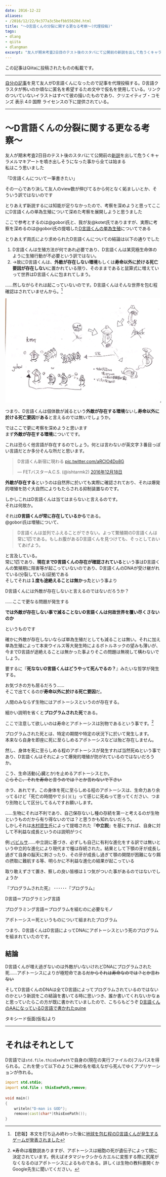 ```yaml
---
date: 2016-12-22
aliases:
- /2016/12/22/9c377a3c5befbb55620d.html
title: "〜D言語くんの分裂に関する更なる考察〜(代理投稿)"
tags:
- dlang
- qiita
- dlangman
excerpt: "友人が期末考査2日目のテスト後のスタバにて公開前の新説を出して危うくキャラメルマキアートを噴き出しそうになった事から全ては始まる"
---
```

この記事はQiitaに投稿されたものの転載です。

---
[自分の記事](http://qiita.com/kotet/items/b2bb34b3a139ceeb519e)を見て友人がD言語くんになったので記事を代理投稿する。D言語クラスタが怖いのか頑なに匿名を希望するため文中で仮名を使用している。リンクのついていないイラストはすべて彼の描いたものであり、クリエイティブ・コモンズ 表示 4.0 国際 ライセンスの下に提供されている。

---

# 〜D言語くんの分裂に関する更なる考察〜

友人が期末考査2日目のテスト後のスタバにて公開前の[新説](http://qiita.com/kotet/items/b2bb34b3a139ceeb519e)を出して危うくキャラメルマキアートを噴き出しそうになった事から全ては始まる  
私はこう思いました

「D言語くんについて一筆書きたい」

その一心であり決して友人のview数が伸びてるから何となく妬ましいとか、そういう訳ではないのです

とりあえず新説するには知能が足りなかったので、考察を深めようと思ってここにD言語くんの単為生殖について深めた考察を展開しようと思うました

ここで参考とするのは@gobori氏と、我が友@kotet氏でありますが、実際に考察を深めるのは@gobori氏の提唱した[D言語くんの単為生殖](http://qiita.com/gobori/items/821e6d8219033c4f68a8)についてである

とりあえず両氏により求められたD言語くんについての結論は以下の通りでした

1. D言語くんは生殖方法が何であれ必要であり、D言語くんは某究極生命体のように生殖行動が不必要という訳ではない。
2. →故にD言語くんは、**外敵が存在しない環境**もしくは**寿命以外に於ける死亡要因が存在しない**に置かれている限り、そのままであると鼠算式に増えていって世界はD言語くんに包まれてしまう。

……然しながらそれは起こっていないのです。D言語くんはそんな世界を包む程確認はされていませんから。[^1]

![243948.jpg](/assets/qiita/0/57768/23da1987-2f40-cb0e-edbe-8c44fbdc8d07.jpeg)


つまり、D言語くんは個体数が減るという**外敵が存在する環境**ないし**寿命以外に於ける死亡要因**が**ある**と言えるのでは無いでしょうか。

ではここで更に考察を深めようと思います  
まず**外敵が存在する環境**についてです。


これは恐らく他言語が存在するのでしょう。何とは言わないが英文字３番目っぽい言語だとか多分そんな所だと思います。

<blockquote class="twitter-tweet" data-lang="ja"><p lang="ja" dir="ltr">D言語くん新宿に現わる <a href="https://t.co/aRCIO4Do8G">pic.twitter.com/aRCIO4Do8G</a></p>&mdash; FETバスターA.C.S. (@ishtarmk2) <a href="https://twitter.com/ishtarmk2/status/810364509491601408">2016年12月18日</a></blockquote>

**外敵が存在する**というのは自然界に於いても実際に確認されており、それは爆発的増殖を防ぐ大自然によりもたらされる抑制装置なのです。

しかしこれはD言語くんは当てはまらないと言えるのです。  
それは何故か。

それは**D言語くんが常に存在しているから**である。  
@gobori氏は増殖について、

> D言語くんは並列でふえることができない。よって繁殖期のD言語くんは常に1匹である。もしお腹があるD言語くんを見つけても、そっとしておいてあげよう。

と言及している。  
常に1匹であり、**現在までD言語くんの存在が確認されている**という事はD言語くんの繁殖期に阻害等が起こっていないのであり、D言語くんのDNAが受け継がれている(分裂している)証拠である  
そしてそれは**１度も途絶えることは無かった**という事より

D言語くんには外敵が存在しないと言えるのではないだろうか？

……ここで更なる問題が発生する

**では外敵が存在しない事で減ることないD言語くんは何故世界を覆い尽くさないのか**

というものです

確かに外敵が存在しないならば単為生殖だとしても減ることは無い。それに加え単為生殖によって本来ウイルス等大発生時によるボトルネックの望みも薄いが、今までD言語が途絶えることは無かった事よりそこの問題は無視して構わないでしょう。

要するに『**死なないD言語くんはどうやって死んでるの？**』みたいな哲学が発生する。

お気づきの方も居るだろう……  
そこで出てくるのが**寿命以外に於ける死亡要因**だ。

人間のみならず生物にはアポトーシスというのが存在する。

細かい説明を省くと**プログラムされた死**である。

ここで注意して欲しいのは寿命とアポトーシスは別物であるという事です。[^2]

プログラムされた死とは、特定の期間や特定の状況下に於いて発生します。  
本来なら自身を即座に死に至らしめるアポトーシスなどは殆ど存在しません。

然し、身体を死に至らしめる程のアポトーシスが発生すれば当然死ぬという事であり、D言語くんはそれによって爆発的増殖が防がれているのではないだろうか。

こう、生命活動(心臓とか)を止めるアポトーシスとか。  
~~こらそこ、それを寿命と言うのでは？とか言わないで下さい~~

ホラ、あれです。この身体を死に至らしめる程のアポトーシスは、生命力あり余ってるけど「死亡の時間やで彡( )( )」って感じに死ぬって思ってください、つまり別物として区分してるんですお願いします。


……生物にそれは不利であり、自己保存ないし種の存続を第一と考えるのが生物というものだから有り得ないのでは？と思うかも知れないだろう。  
しかしそれは[木村資生](https://ja.wikipedia.org/wiki/%E6%9C%A8%E6%9D%91%E8%B3%87%E7%94%9F)氏によって提唱された『**中立説**』を基にすれば、自身に対して不利益な成長というのは説明がつく

例:[バビルサ](https://ja.wikipedia.org/wiki/%E3%83%90%E3%83%93%E3%83%AB%E3%82%B5)……中立説に基づき、必ずしも自己に有利な進化をする訳では無いという中立的な進化により現代まで種は存続された。結果として下顎の牙が成長し過ぎて自身の脳天に刺さったり、その牙が成長し過ぎて顎の開閉が困難になり餌の摂取に難航する等、明らかに不利益な進化の結果が起こっている


取り敢えずさて置き、察しの良い皆様は１つ気がついた事があるのではないでしょうか

『プログラムされた死』
･･････『プログラム』

D言語＝プログラミング言語

プログラミング言語＝プログラムを組むのに必要なモノ

アポトーシス＝死というものについて組まれたプログラム


つまり、D言語くんはD言語によってDNAにアポトーシスという死のプログラムを組まれていたのです。


## 結論
D言語くんが増え過ぎないのは外敵がいないけれどDNAにプログラムされた死……アポトーシスによりが極短命である~~だからそれは寿命なのでは？とか言わない~~

そしてD言語くんのDNAは全てD言語によってプログラムされているのではないのかという新説をこの結論を書いてる時に思いつき、誰か書いてくれないかなぁと思っていたらこの方が既に書かれていましたので、こちらもどうぞ
[D言語くんのAAになっているD言語で書かれたquine](http://qiita.com/amama/items/903fbd878f21d450d128)


タキシード仮面(仮名)より

---

# それはそれとして

D言語では`std.file.thisExePath`で自身の(現在の実行ファイルの)フルパスを得られる。これを使って以下のように神の名を唱えながら死んでゆくアプリケーションが作れる。

```d
import std.stdio;
import std.file : thisExePath,remove;

void main()
{
    writeln("D-man is GOD");
    remove(cast(char*)thisExePath());
}
```

[^1]: 【悲報】本文を打ち込み終わった後に[地球を包む程のD言語くんが発生するゲームが発表されました](http://qiita.com/fifth_tea/items/f8cbe7876d3ab71b2804)

[^2]: ※寿命は複数説ありますが、アポトーシスは細胞の死が遺伝子によって既に決定されています。例えばオタマジャクシからカエルに変態する際に尻尾がなくなるのはアポトーシスによるものである。詳しくは生物の教科書開くかGoogle先生に聞いてください。
